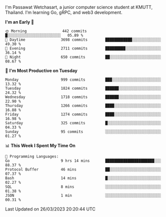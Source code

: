 
I'm Passawat Wetchasart, a junior computer science student at KMUTT, Thailand. I'm learning Go, gRPC, and web3 development.



<!--START_SECTION:waka-->
**I'm an Early 🐤** 

```text
🌞 Morning                442 commits         █░░░░░░░░░░░░░░░░░░░░░░░░   05.89 % 
🌆 Daytime                3698 commits        ████████████░░░░░░░░░░░░░   49.30 % 
🌃 Evening                2711 commits        █████████░░░░░░░░░░░░░░░░   36.14 % 
🌙 Night                  650 commits         ██░░░░░░░░░░░░░░░░░░░░░░░   08.67 % 
```
📅 **I'm Most Productive on Tuesday** 

```text
Monday                   999 commits         ███░░░░░░░░░░░░░░░░░░░░░░   13.32 % 
Tuesday                  1824 commits        ██████░░░░░░░░░░░░░░░░░░░   24.32 % 
Wednesday                1718 commits        ██████░░░░░░░░░░░░░░░░░░░   22.90 % 
Thursday                 1266 commits        ████░░░░░░░░░░░░░░░░░░░░░   16.88 % 
Friday                   1274 commits        ████░░░░░░░░░░░░░░░░░░░░░   16.98 % 
Saturday                 325 commits         █░░░░░░░░░░░░░░░░░░░░░░░░   04.33 % 
Sunday                   95 commits          ░░░░░░░░░░░░░░░░░░░░░░░░░   01.27 % 
```


📊 **This Week I Spent My Time On** 

```text
💬 Programming Languages: 
Go                       9 hrs 14 mins       ██████████████████████░░░   88.37 % 
Protocol Buffer          46 mins             ██░░░░░░░░░░░░░░░░░░░░░░░   07.37 % 
Bash                     14 mins             █░░░░░░░░░░░░░░░░░░░░░░░░   02.27 % 
SQL                      8 mins              ░░░░░░░░░░░░░░░░░░░░░░░░░   01.38 % 
JSON                     1 min               ░░░░░░░░░░░░░░░░░░░░░░░░░   00.31 % 
```


 Last Updated on 26/03/2023 20:20:44 UTC
<!--END_SECTION:waka-->

<!--
**markpassawat/markpassawat** is a ✨ _special_ ✨ repository because its `README.md` (this file) appears on your GitHub profile.

Here are some ideas to get you started:

- 🔭 I’m currently working on ...
- 🌱 I’m currently learning ...
- 👯 I’m looking to collaborate on ...
- 🤔 I’m looking for help with ...
- 💬 Ask me about ...
- 📫 How to reach me: ...
- 😄 Pronouns: He/Him
- ⚡ Fun fact: ...
-->
